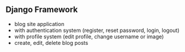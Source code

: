 ## Django Framework

- blog site application 
- with authentication system (register, reset password, login, logout)
- with profile system (edit profile, change username or image)
- create, edit, delete blog posts



